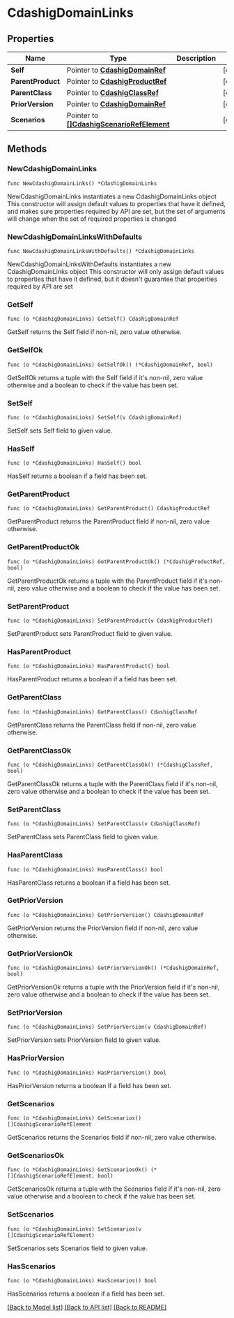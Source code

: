 # CdashigDomainLinks

## Properties

Name | Type | Description | Notes
------------ | ------------- | ------------- | -------------
**Self** | Pointer to [**CdashigDomainRef**](CdashigDomainRef.md) |  | [optional] 
**ParentProduct** | Pointer to [**CdashigProductRef**](CdashigProductRef.md) |  | [optional] 
**ParentClass** | Pointer to [**CdashigClassRef**](CdashigClassRef.md) |  | [optional] 
**PriorVersion** | Pointer to [**CdashigDomainRef**](CdashigDomainRef.md) |  | [optional] 
**Scenarios** | Pointer to [**[]CdashigScenarioRefElement**](CdashigScenarioRefElement.md) |  | [optional] 

## Methods

### NewCdashigDomainLinks

`func NewCdashigDomainLinks() *CdashigDomainLinks`

NewCdashigDomainLinks instantiates a new CdashigDomainLinks object
This constructor will assign default values to properties that have it defined,
and makes sure properties required by API are set, but the set of arguments
will change when the set of required properties is changed

### NewCdashigDomainLinksWithDefaults

`func NewCdashigDomainLinksWithDefaults() *CdashigDomainLinks`

NewCdashigDomainLinksWithDefaults instantiates a new CdashigDomainLinks object
This constructor will only assign default values to properties that have it defined,
but it doesn't guarantee that properties required by API are set

### GetSelf

`func (o *CdashigDomainLinks) GetSelf() CdashigDomainRef`

GetSelf returns the Self field if non-nil, zero value otherwise.

### GetSelfOk

`func (o *CdashigDomainLinks) GetSelfOk() (*CdashigDomainRef, bool)`

GetSelfOk returns a tuple with the Self field if it's non-nil, zero value otherwise
and a boolean to check if the value has been set.

### SetSelf

`func (o *CdashigDomainLinks) SetSelf(v CdashigDomainRef)`

SetSelf sets Self field to given value.

### HasSelf

`func (o *CdashigDomainLinks) HasSelf() bool`

HasSelf returns a boolean if a field has been set.

### GetParentProduct

`func (o *CdashigDomainLinks) GetParentProduct() CdashigProductRef`

GetParentProduct returns the ParentProduct field if non-nil, zero value otherwise.

### GetParentProductOk

`func (o *CdashigDomainLinks) GetParentProductOk() (*CdashigProductRef, bool)`

GetParentProductOk returns a tuple with the ParentProduct field if it's non-nil, zero value otherwise
and a boolean to check if the value has been set.

### SetParentProduct

`func (o *CdashigDomainLinks) SetParentProduct(v CdashigProductRef)`

SetParentProduct sets ParentProduct field to given value.

### HasParentProduct

`func (o *CdashigDomainLinks) HasParentProduct() bool`

HasParentProduct returns a boolean if a field has been set.

### GetParentClass

`func (o *CdashigDomainLinks) GetParentClass() CdashigClassRef`

GetParentClass returns the ParentClass field if non-nil, zero value otherwise.

### GetParentClassOk

`func (o *CdashigDomainLinks) GetParentClassOk() (*CdashigClassRef, bool)`

GetParentClassOk returns a tuple with the ParentClass field if it's non-nil, zero value otherwise
and a boolean to check if the value has been set.

### SetParentClass

`func (o *CdashigDomainLinks) SetParentClass(v CdashigClassRef)`

SetParentClass sets ParentClass field to given value.

### HasParentClass

`func (o *CdashigDomainLinks) HasParentClass() bool`

HasParentClass returns a boolean if a field has been set.

### GetPriorVersion

`func (o *CdashigDomainLinks) GetPriorVersion() CdashigDomainRef`

GetPriorVersion returns the PriorVersion field if non-nil, zero value otherwise.

### GetPriorVersionOk

`func (o *CdashigDomainLinks) GetPriorVersionOk() (*CdashigDomainRef, bool)`

GetPriorVersionOk returns a tuple with the PriorVersion field if it's non-nil, zero value otherwise
and a boolean to check if the value has been set.

### SetPriorVersion

`func (o *CdashigDomainLinks) SetPriorVersion(v CdashigDomainRef)`

SetPriorVersion sets PriorVersion field to given value.

### HasPriorVersion

`func (o *CdashigDomainLinks) HasPriorVersion() bool`

HasPriorVersion returns a boolean if a field has been set.

### GetScenarios

`func (o *CdashigDomainLinks) GetScenarios() []CdashigScenarioRefElement`

GetScenarios returns the Scenarios field if non-nil, zero value otherwise.

### GetScenariosOk

`func (o *CdashigDomainLinks) GetScenariosOk() (*[]CdashigScenarioRefElement, bool)`

GetScenariosOk returns a tuple with the Scenarios field if it's non-nil, zero value otherwise
and a boolean to check if the value has been set.

### SetScenarios

`func (o *CdashigDomainLinks) SetScenarios(v []CdashigScenarioRefElement)`

SetScenarios sets Scenarios field to given value.

### HasScenarios

`func (o *CdashigDomainLinks) HasScenarios() bool`

HasScenarios returns a boolean if a field has been set.


[[Back to Model list]](../README.md#documentation-for-models) [[Back to API list]](../README.md#documentation-for-api-endpoints) [[Back to README]](../README.md)


